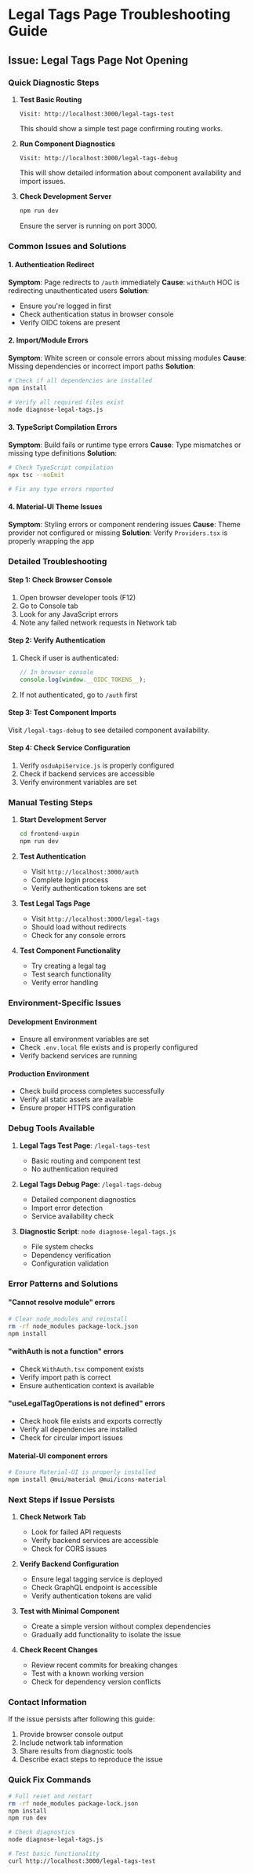 # Legal Tags Page Troubleshooting Guide

## Issue: Legal Tags Page Not Opening

### Quick Diagnostic Steps

1. **Test Basic Routing**
   ```
   Visit: http://localhost:3000/legal-tags-test
   ```
   This should show a simple test page confirming routing works.

2. **Run Component Diagnostics**
   ```
   Visit: http://localhost:3000/legal-tags-debug
   ```
   This will show detailed information about component availability and import issues.

3. **Check Development Server**
   ```bash
   npm run dev
   ```
   Ensure the server is running on port 3000.

### Common Issues and Solutions

#### 1. Authentication Redirect
**Symptom**: Page redirects to `/auth` immediately
**Cause**: `withAuth` HOC is redirecting unauthenticated users
**Solution**: 
- Ensure you're logged in first
- Check authentication status in browser console
- Verify OIDC tokens are present

#### 2. Import/Module Errors
**Symptom**: White screen or console errors about missing modules
**Cause**: Missing dependencies or incorrect import paths
**Solution**:
```bash
# Check if all dependencies are installed
npm install

# Verify all required files exist
node diagnose-legal-tags.js
```

#### 3. TypeScript Compilation Errors
**Symptom**: Build fails or runtime type errors
**Cause**: Type mismatches or missing type definitions
**Solution**:
```bash
# Check TypeScript compilation
npx tsc --noEmit

# Fix any type errors reported
```

#### 4. Material-UI Theme Issues
**Symptom**: Styling errors or component rendering issues
**Cause**: Theme provider not configured or missing
**Solution**: Verify `Providers.tsx` is properly wrapping the app

### Detailed Troubleshooting

#### Step 1: Check Browser Console
1. Open browser developer tools (F12)
2. Go to Console tab
3. Look for any JavaScript errors
4. Note any failed network requests in Network tab

#### Step 2: Verify Authentication
1. Check if user is authenticated:
   ```javascript
   // In browser console
   console.log(window.__OIDC_TOKENS__);
   ```
2. If not authenticated, go to `/auth` first

#### Step 3: Test Component Imports
Visit `/legal-tags-debug` to see detailed component availability.

#### Step 4: Check Service Configuration
1. Verify `osduApiService.js` is properly configured
2. Check if backend services are accessible
3. Verify environment variables are set

### Manual Testing Steps

1. **Start Development Server**
   ```bash
   cd frontend-uxpin
   npm run dev
   ```

2. **Test Authentication**
   - Visit `http://localhost:3000/auth`
   - Complete login process
   - Verify authentication tokens are set

3. **Test Legal Tags Page**
   - Visit `http://localhost:3000/legal-tags`
   - Should load without redirects
   - Check for any console errors

4. **Test Component Functionality**
   - Try creating a legal tag
   - Test search functionality
   - Verify error handling

### Environment-Specific Issues

#### Development Environment
- Ensure all environment variables are set
- Check `.env.local` file exists and is properly configured
- Verify backend services are running

#### Production Environment
- Check build process completes successfully
- Verify all static assets are available
- Ensure proper HTTPS configuration

### Debug Tools Available

1. **Legal Tags Test Page**: `/legal-tags-test`
   - Basic routing and component test
   - No authentication required

2. **Legal Tags Debug Page**: `/legal-tags-debug`
   - Detailed component diagnostics
   - Import error detection
   - Service availability check

3. **Diagnostic Script**: `node diagnose-legal-tags.js`
   - File system checks
   - Dependency verification
   - Configuration validation

### Error Patterns and Solutions

#### "Cannot resolve module" errors
```bash
# Clear node_modules and reinstall
rm -rf node_modules package-lock.json
npm install
```

#### "withAuth is not a function" errors
- Check `WithAuth.tsx` component exists
- Verify import path is correct
- Ensure authentication context is available

#### "useLegalTagOperations is not defined" errors
- Check hook file exists and exports correctly
- Verify all dependencies are installed
- Check for circular import issues

#### Material-UI component errors
```bash
# Ensure Material-UI is properly installed
npm install @mui/material @mui/icons-material
```

### Next Steps if Issue Persists

1. **Check Network Tab**
   - Look for failed API requests
   - Verify backend services are accessible
   - Check for CORS issues

2. **Verify Backend Configuration**
   - Ensure legal tagging service is deployed
   - Check GraphQL endpoint is accessible
   - Verify authentication tokens are valid

3. **Test with Minimal Component**
   - Create a simple version without complex dependencies
   - Gradually add functionality to isolate the issue

4. **Check Recent Changes**
   - Review recent commits for breaking changes
   - Test with a known working version
   - Check for dependency version conflicts

### Contact Information

If the issue persists after following this guide:
1. Provide browser console output
2. Include network tab information
3. Share results from diagnostic tools
4. Describe exact steps to reproduce the issue

### Quick Fix Commands

```bash
# Full reset and restart
rm -rf node_modules package-lock.json
npm install
npm run dev

# Check diagnostics
node diagnose-legal-tags.js

# Test basic functionality
curl http://localhost:3000/legal-tags-test
```